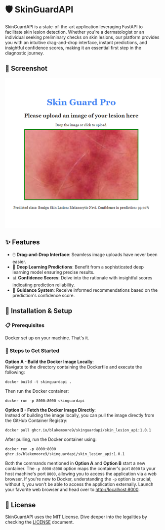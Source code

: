 # 🛡️ SkinGuardAPI

SkinGuardAPI is a state-of-the-art application leveraging FastAPI to facilitate skin lesion detection. Whether you're a dermatologist or an individual seeking preliminary checks on skin lesions, our platform provides you with an intuitive drag-and-drop interface, instant predictions, and insightful confidence scores, making it an essential first step in the diagnostic journey.

## 📸 Screenshot

![SkinGuardAPI Screenshot](SkinGuardPro.png)

## ✨ Features

- 🖱️ **Drag-and-Drop Interface**: Seamless image uploads have never been easier.
- 🧠 **Deep Learning Predictions**: Benefit from a sophisticated deep learning model ensuring precise results.
- 📊 **Confidence Scores**: Delve into the rationale with insightful scores indicating prediction reliability.
- 🔮 **Guidance System**: Receive informed recommendations based on the prediction's confidence score.

## 🚀 Installation & Setup

### 📋 Prerequisites
Docker set up on your machine. That's it.

### 🧭 Steps to Get Started

**Option A - Build the Docker Image Locally**:  
Navigate to the directory containing the Dockerfile and execute the following:

```
docker build -t skinguardapi .
```

Then run the Docker container:

```
docker run -p 8000:8000 skinguardapi
```

**Option B - Fetch the Docker Image Directly**:  
Instead of building the image locally, you can pull the image directly from the GitHub Container Registry:


```
docker pull ghcr.io/blakemoore9/skinguardapi/skin_lesion_api:1.0.1
```

After pulling, run the Docker container using:


```
docker run -p 8000:8000 ghcr.io/blakemoore9/skinguardapi/skin_lesion_api:1.0.1
```

Both the commands mentioned in **Option A** and **Option B** start a new container. The `-p 8000:8000` option maps the container's port `8000` to your host machine's port `8000`, allowing you to access the application via a web browser. If you're new to Docker, understanding the `-p` option is crucial; without it, you won't be able to access the application externally.
Launch your favorite web browser and head over to [http://localhost:8000](http://localhost:8000).


## 📜 License
SkinGuardAPI uses the MIT License. Dive deeper into the legalities by checking the [LICENSE](./LICENSE) document.


